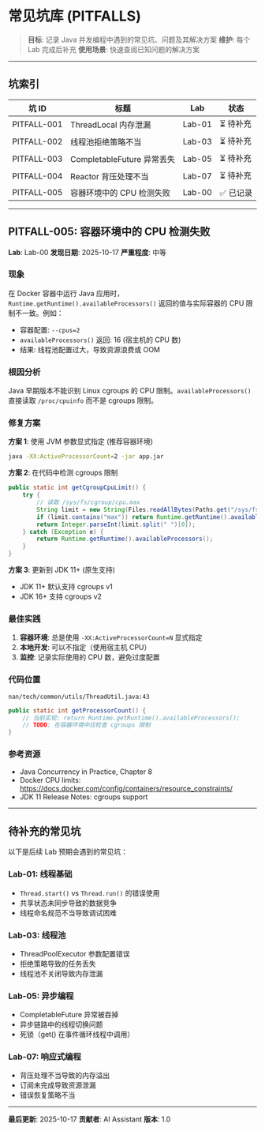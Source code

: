 # 常见坑库 (PITFALLS)

> **目标**: 记录 Java 并发编程中遇到的常见坑、问题及其解决方案
> **维护**: 每个 Lab 完成后补充
> **使用场景**: 快速查阅已知问题的解决方案

---

## 坑索引

| 坑 ID | 标题 | Lab | 状态 |
|-------|------|-----|------|
| PITFALL-001 | ThreadLocal 内存泄漏 | Lab-01 | ⏳ 待补充 |
| PITFALL-002 | 线程池拒绝策略不当 | Lab-03 | ⏳ 待补充 |
| PITFALL-003 | CompletableFuture 异常丢失 | Lab-05 | ⏳ 待补充 |
| PITFALL-004 | Reactor 背压处理不当 | Lab-07 | ⏳ 待补充 |
| PITFALL-005 | 容器环境中的 CPU 检测失败 | Lab-00 | ✅ 已记录 |

---

## PITFALL-005: 容器环境中的 CPU 检测失败

**Lab**: Lab-00
**发现日期**: 2025-10-17
**严重程度**: 中等

### 现象

在 Docker 容器中运行 Java 应用时，`Runtime.getRuntime().availableProcessors()` 返回的值与实际容器的 CPU 限制不一致。例如：
- 容器配置: `--cpus=2`
- `availableProcessors()` 返回: 16 (宿主机的 CPU 数)
- 结果: 线程池配置过大，导致资源浪费或 OOM

### 根因分析

Java 早期版本不能识别 Linux cgroups 的 CPU 限制。`availableProcessors()` 直接读取 `/proc/cpuinfo` 而不是 cgroups 限制。

### 修复方案

**方案 1**: 使用 JVM 参数显式指定 (推荐容器环境)
```bash
java -XX:ActiveProcessorCount=2 -jar app.jar
```

**方案 2**: 在代码中检测 cgroups 限制
```java
public static int getCgroupCpuLimit() {
    try {
        // 读取 /sys/fs/cgroup/cpu.max
        String limit = new String(Files.readAllBytes(Paths.get("/sys/fs/cgroup/cpu.max")));
        if (limit.contains("max")) return Runtime.getRuntime().availableProcessors();
        return Integer.parseInt(limit.split(" ")[0]);
    } catch (Exception e) {
        return Runtime.getRuntime().availableProcessors();
    }
}
```

**方案 3**: 更新到 JDK 11+ (原生支持)
- JDK 11+ 默认支持 cgroups v1
- JDK 16+ 支持 cgroups v2

### 最佳实践

1. **容器环境**: 总是使用 `-XX:ActiveProcessorCount=N` 显式指定
2. **本地开发**: 可以不指定（使用宿主机 CPU）
3. **监控**: 记录实际使用的 CPU 数，避免过度配置

### 代码位置

`nan/tech/common/utils/ThreadUtil.java:43`

```java
public static int getProcessorCount() {
    // 当前实现: return Runtime.getRuntime().availableProcessors();
    // TODO: 在容器环境中应检查 cgroups 限制
}
```

### 参考资源

- Java Concurrency in Practice, Chapter 8
- Docker CPU limits: https://docs.docker.com/config/containers/resource_constraints/
- JDK 11 Release Notes: cgroups support

---

## 待补充的常见坑

以下是后续 Lab 预期会遇到的常见坑：

### Lab-01: 线程基础
- `Thread.start()` vs `Thread.run()` 的错误使用
- 共享状态未同步导致的数据竞争
- 线程命名规范不当导致调试困难

### Lab-03: 线程池
- ThreadPoolExecutor 参数配置错误
- 拒绝策略导致的任务丢失
- 线程池不关闭导致内存泄漏

### Lab-05: 异步编程
- CompletableFuture 异常被吞掉
- 异步链路中的线程切换问题
- 死锁（get() 在事件循环线程中调用）

### Lab-07: 响应式编程
- 背压处理不当导致的内存溢出
- 订阅未完成导致资源泄漏
- 错误恢复策略不当

---

**最后更新**: 2025-10-17
**贡献者**: AI Assistant
**版本**: 1.0

